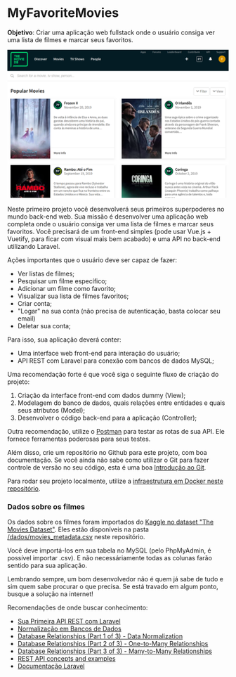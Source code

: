 # MyFavoriteMovies

**Objetivo**: Criar uma aplicação web fullstack onde o usuário consiga ver uma lista de filmes e marcar seus favoritos.

![projeto 1](../imagens/backend-projeto1.png?raw=true)  

Neste primeiro projeto você desenvolverá seus primeiros superpoderes no mundo back-end web. Sua missão é desenvolver uma aplicação web completa onde o usuário consiga ver uma lista de filmes e marcar seus favoritos. Você precisará de um front-end simples (pode usar Vue.js + Vuetify, para ficar com visual mais bem acabado) e uma API no back-end utilizando Laravel.

Ações importantes que o usuário deve ser capaz de fazer:

*   Ver listas de filmes;
*   Pesquisar um filme específico;
*   Adicionar um filme como favorito;
*   Visualizar sua lista de filmes favoritos;
*   Criar conta;
*   "Logar" na sua conta (não precisa de autenticação, basta colocar seu email)
*   Deletar sua conta;

Para isso, sua aplicação deverá conter:

*   Uma interface web front-end para interação do usuário;
*   API REST com Laravel para conexão com bancos de dados MySQL;

Uma recomendação forte é que você siga o seguinte fluxo de criação do projeto:

1.  Criação da interface front-end com dados dummy (View);
2.  Modelagem do banco de dados, quais relações entre entidades e quais seus atributos (Model);
3.  Desenvolver o código back-end para a aplicação (Controller);

Outra recomendação, utilize o [Postman](https://www.getpostman.com/) para testar as rotas de sua API. Ele fornece ferramentas poderosas para seus testes.

Além disso, crie um repositório no Github para este projeto, com boa documentação. Se você ainda não sabe como utilizar o Git para fazer controle de versão no seu código, esta é uma boa [Introdução ao Git](https://blog.dankicode.com/introducao-ao-git-e-github/).

Para rodar seu projeto localmente, utilize a [infraestrutura em Docker neste repositório](/docker/Instruções.md).

### Dados sobre os filmes

Os dados sobre os filmes foram importados do [Kaggle no dataset "The Movies Dataset"](https://www.kaggle.com/rounakbanik/the-movies-dataset). Eles estão disponíveis na pasta [/dados/movies_metadata.csv](/dados/movies_metadata.csv) neste repositório. 

Você deve importá-los em sua tabela no MySQL (pelo PhpMyAdmin, é possível importar .csv). E não necessáriamente todas as colunas farão sentido para sua aplicação.


Lembrando sempre, um bom desenvolvedor não é quem já sabe de tudo e sim quem sabe procurar o que precisa. Se está travado em algum ponto, busque a solução na internet! 

Recomendações de onde buscar conhecimento:

*   [Sua Primeira API REST com Laravel](https://www.youtube.com/watch?v=oVRWQJE5a1c)
*   [Normalização em Bancos de Dados](https://medium.com/@diegobmachado/normaliza%C3%A7%C3%A3o-em-banco-de-dados-5647cdf84a12)
*   [Database Relationships (Part 1 of 3) - Data Normalization](https://www.youtube.com/watch?v=oexOYUUyQik)
*   [Database Relationships (Part 2 of 3) - One-to-Many Relationships](https://www.youtube.com/watch?v=IstAk982ntA)
*   [Database Relationships (Part 3 of 3) - Many-to-Many Relationships](https://www.youtube.com/watch?v=7D8u6Lb2BKU)
*   [REST API concepts and examples](https://www.youtube.com/watch?v=7YcW25PHnAA)
*   [Documentação Laravel](https://laravel.com/docs/6.x)



